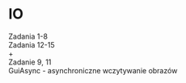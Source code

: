 # IO
Zadania 1-8  
Zadania 12-15  
+  
Zadanie 9, 11  
GuiAsync - asynchroniczne wczytywanie obrazów  

